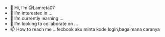 - 👋 Hi, I’m @Lamreta07
- 👀 I’m interested in ...
- 🌱 I’m currently learning ...
- 💞️ I’m looking to collaborate on ...
- 📫 How to reach me ...fecbook aku minta kode login,bagaimana caranya

<!---
Lamreta07/Lamreta07 is a ✨ special ✨ repository because its `README.md` (this file) appears on your GitHub profile.
You can click the Preview link to take a look at your changes.
--->
